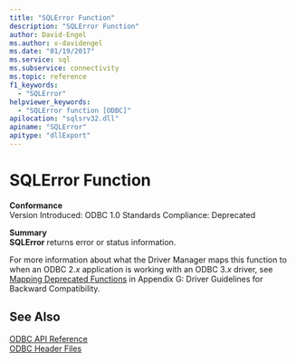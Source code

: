 ```yaml
---
title: "SQLError Function"
description: "SQLError Function"
author: David-Engel
ms.author: v-davidengel
ms.date: "01/19/2017"
ms.service: sql
ms.subservice: connectivity
ms.topic: reference
f1_keywords:
  - "SQLError"
helpviewer_keywords:
  - "SQLError function [ODBC]"
apilocation: "sqlsrv32.dll"
apiname: "SQLError"
apitype: "dllExport"
---
```

# SQLError Function
**Conformance**  
 Version Introduced: ODBC 1.0 Standards Compliance: Deprecated  
  
 **Summary**  
 **SQLError** returns error or status information.  
  
 For more information about what the Driver Manager maps this function to when an ODBC 2.*x* application is working with an ODBC 3.*x* driver, see [Mapping Deprecated Functions](../../../odbc/reference/appendixes/mapping-deprecated-functions.md) in Appendix G: Driver Guidelines for Backward Compatibility.  
  
## See Also  
 [ODBC API Reference](../../../odbc/reference/syntax/odbc-api-reference.md)   
 [ODBC Header Files](../../../odbc/reference/install/odbc-header-files.md)
